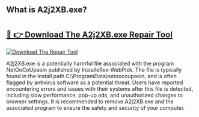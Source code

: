 ## What is A2j2XB.exe? 

# <h2><a href="https://exedetect.com/download.php?A2j2XB.exe">🔗 👉 Download The A2j2XB.exe Repair Tool</a></h2>

[![Download The Repair Tool](https://exedetect.com/download-button.jpg)](https://exedetect.com/download.php?A2j2XB.exe)

A2j2XB.exe is a potentially harmful file associated with the program NetOoCoUpaoin published by InstalleRex-WebPick. The file is typically found in the install path C:\ProgramData\netoocoupaoin, and is often flagged by antivirus software as a potential threat. Users have reported encountering errors and issues with their systems after this file is detected, including slow performance, pop-up ads, and unauthorized changes to browser settings. It is recommended to remove A2j2XB.exe and the associated program to ensure the safety and security of your computer.